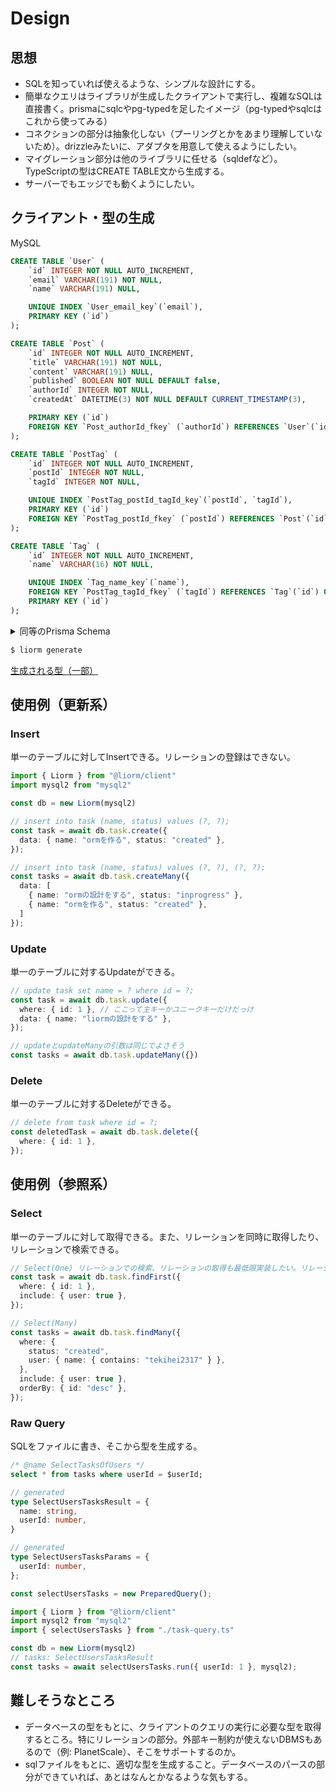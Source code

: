 # Design

## 思想

- SQLを知っていれば使えるような、シンプルな設計にする。
- 簡単なクエリはライブラリが生成したクライアントで実行し、複雑なSQLは直接書く。prismaにsqlcやpg-typedを足したイメージ（pg-typedやsqlcはこれから使ってみる）
- コネクションの部分は抽象化しない（プーリングとかをあまり理解していないため）。drizzleみたいに、アダプタを用意して使えるようにしたい。
- マイグレーション部分は他のライブラリに任せる（sqldefなど）。TypeScriptの型はCREATE TABLE文から生成する。
- サーバーでもエッジでも動くようにしたい。

## クライアント・型の生成

MySQL

```sql
CREATE TABLE `User` (
    `id` INTEGER NOT NULL AUTO_INCREMENT,
    `email` VARCHAR(191) NOT NULL,
    `name` VARCHAR(191) NULL,

    UNIQUE INDEX `User_email_key`(`email`),
    PRIMARY KEY (`id`)
);

CREATE TABLE `Post` (
    `id` INTEGER NOT NULL AUTO_INCREMENT,
    `title` VARCHAR(191) NOT NULL,
    `content` VARCHAR(191) NULL,
    `published` BOOLEAN NOT NULL DEFAULT false,
    `authorId` INTEGER NOT NULL,
    `createdAt` DATETIME(3) NOT NULL DEFAULT CURRENT_TIMESTAMP(3),

    PRIMARY KEY (`id`)
    FOREIGN KEY `Post_authorId_fkey` (`authorId`) REFERENCES `User`(`id`) ON DELETE RESTRICT ON UPDATE CASCADE;
);

CREATE TABLE `PostTag` (
    `id` INTEGER NOT NULL AUTO_INCREMENT,
    `postId` INTEGER NOT NULL,
    `tagId` INTEGER NOT NULL,

    UNIQUE INDEX `PostTag_postId_tagId_key`(`postId`, `tagId`),
    PRIMARY KEY (`id`)
    FOREIGN KEY `PostTag_postId_fkey` (`postId`) REFERENCES `Post`(`id`) ON DELETE RESTRICT ON UPDATE CASCADE;
);

CREATE TABLE `Tag` (
    `id` INTEGER NOT NULL AUTO_INCREMENT,
    `name` VARCHAR(16) NOT NULL,

    UNIQUE INDEX `Tag_name_key`(`name`),
    FOREIGN KEY `PostTag_tagId_fkey` (`tagId`) REFERENCES `Tag`(`id`) ON DELETE RESTRICT ON UPDATE CASCADE;
    PRIMARY KEY (`id`)
);
```

<details>
<summary>同等のPrisma Schema</summary>

```ts
model User {
  id    Int     @id @default(autoincrement())
  email String  @unique
  name  String?
  posts Post[]
}

model Post {
  id        Int       @id @default(autoincrement())
  title     String
  content   String?
  published Boolean   @default(false)
  author    User      @relation(fields: [authorId], references: [id])
  authorId  Int
  createdAt DateTime  @default(now())
  postTags  PostTag[]
}

model PostTag {
  id     Int  @id @default(autoincrement())
  postId Int
  post   Post @relation(fields: [postId], references: [id])
  tagId  Int
  tag    Tag  @relation(fields: [tagId], references: [id])

  @@unique(fields: [postId, tagId])
}

model Tag {
  id       Int       @id @default(autoincrement())
  name     String    @unique @db.VarChar(16)
  postTags PostTag[]
}
```

</details>

```bash
$ liorm generate
```

[生成される型（一部）](https://www.typescriptlang.org/play?ssl=194&ssc=1&pln=196&pc=1#code/PTAEFpK6dBhA9gWyQgdhGWoCgAuAngA4CmoAkmngGICWANniQE6gC8oArmgCYkBmtNCR4BufMTIBlPMyEBzOoxbsuvAUJHjCpUDLlp5AOU716AQwBG9EkqasO3PoOFicE3QCFzeAMYALAAVzAnoEcx5VAG8cUDjQXwRuPAAuUDROJEsWcQBfdx1pEhtfPABBXkpfek4+aNj4gGdiklK07gBrNAQAdzQAGga4oWrakna0Lt6BnHycEExsLFAAWQQ+ejSAVWbWJewcEgAPIgRmPFBC0B2VDhj40FoeNIyslkGHkiRzBjTG2QUH3iaHMSHGoH+BnkoAAPulTPRBnMrjdmHBmCQfCRKEROBc7kNHjwAPwvTLZZhAuJfH6bCEAwxU9Kgkik+lQ2HwsxIjxkVFbIg8LE4vH1T7fBhsyGAwkgsFShnQuEZbmzAqSa67ADq-hYJC1tDw-iSeAASsUfLR0CL8aB7vEnmzKDQGPZOa8KYSaZK0voFHYVHDpYZZSy2X7DCYzFYbAHWEHFe6EWqUdrdRitmhaABHTj6w3GvHmix4K1oG1ih0kslvSleiX0Nke94pjWonV6zM5vMVjjt9MkLu5-NGk3Fy3WtC4vDaNtpvW9zUsDsYg2josW0uT6fiXlL5hSFqlSvDauXZh5ply1lpWSX+u0tl3khM07-RpPi9kOGBBD-Oi8Cs5hoAQZTMPIjR5HuqJVDUdQEg8b54B+t5fpyv7-kIPBASBYEQVBqYsNQJB+P4eGNCeEJHngbKooeJR4EyIxwTe+6wWMPLQbs6KYkw5HRKAQp4OY2zcRiwpTqK+SEWi4lMDhoHgRRdyCT4In7jxEnTgA2gAuqA0lziwApCSQ-EqT0A6icuA5Dj2kmMapwnWcwJlaVJXHGYKWIKeZdqgJZeouSu2IOf0Tnqfy3lMDaekGZ5zAACItHxSkCYFGLBbZWbDhWhm6KiyU2PJwGKRB6VWfuIV5QlAE8HZZlpRZlX9p2OX2dOBmgAAZPuxGkeRs4FbsdV0Mw-x+VEAUtfOGJ5T1fUkQEg21VhvlNf5GXgq1c0OV1vWov1y1KbuCz7MsawbGkGEXOdMCHCcZwXFcN2Vk8NaenEpZ4DYfyKg0uLWLQjS6s8oCWAgCA2MBDTmHixrMOQYPNswap7jd1V7QhVZOlQcZJrWhLfTY4aKvjCZQmjL1-ng9GtLa9qnp+94PMTrHPkycOjswzPfotA1KTy1P-Ox8F2vlZA3UdZEbYzVEMWyN106UTFoKMfCKzTosvlTGpS2tpWTdNeqa-8mOdbkC1S0tMv4e4Z13VAoDBKE4Q8BRju4DJADiJEu2EEQADz8ccTC8BRh02-xcLPpyTgaK4AB8qiEiHRxh+7555qAxL7qAKSp2lockOHejURUPDaznoAAOSBNDzSgCQBYqAEkONwABs0DEd6AZygB3zFjB3Nf54X5XF6XU3d-TLnKxclvEoSDxyw8DzaYEjwYB0JAEAg-CgOR2k1zPpQ17pukF2v19r5vk+ZzXSGNKPuc3b7eD+27wdKcfp94Ofx8n7n2TlfG+YC77pxLpnHee8D6omrqiDe+lQFgOvsIAAbjkZe8RLYoMPkXSBU8t7q22rsKui9sFxFXjfDeW9QAwP3vgiCx8h58HPpfShqCIEZwoo-Gmz9q5vz9iEAOPBv7MJrqwkgAC+HvmAWPVBN8MFYLAbg2UJBMGo1OmAOi1FAH8PPoAGQZACA7oAU1dAD3yoAX4DABWDIAOwZADmDIAQAZ44uBEIAJIZADryoARQZAAbcl4wA0QyAFH9QAgZGGMAEIM-j0Y03fp-IOaceHOxptLaOWc+YuM0DwZObBx4UXvhRWOr8aYKPiPEqBFF54VyrrnOuDcyDNyNK3Y0f4yBd2or3fug81YsRHsUuIpSiF-2ujTeeXUl5gOodfWhQh6G70YUfE+1F2F4MUXEbhZTa5cwRi-fcMSRFf3mX-GRmyzjyOWSstZpcGEH1eoU-4SDekrLiMo5g4hVEPOeTgbRixHagG9liHoIRGjhTgPQWgJdbqe3AAAAoeqcc4lwjLMD+UwAFBBKK+DkuCAAFOYJSLlNKpQggASnYMnQIzBkDAxIIHVEicmQYt4iQBSaQcV4o0pi9axLSXOwpUgKlgdvCkViZkpknBorYtxRBFyblCWNBJWwMlvL+W0tFeK5loBWVSv3DKplhslLysVZS5oAqfABGFXSwkGwSISrZYVFKjUuUKp5Ua6lKrLX2vVZqxoLkirWs5XK7l5KXUmqFXsiIFqHguHqu1cE4jcmEMzodLCDVyKJy9WkciBrnV8uNaiXZrs4lKWTsqBEEb4hRoagAeWYAAFX8BSnoaQ41NwTRHEayaY2pvTUwgNTqg05tdbsfNoi42JzLXEKNY1-hNv6Ym9tvAp3lCLd2zNgalW5qHcIgtYjU1JjMOO0ALhF3VrrQ2mdBCElJoXbQcaS6IJpsld6ntWb+3Ks3R-MNO6i0Hqjeq5teS+oG1wsux9Gb9VruDXmrdI7U16QtXMY4cLnoakSmpSw5hmggrBVQSinBdguWRSQVFTIAAkshgKNHMKUMsTaa1pt8OYMw6HfAdBZXgI4aQa3MAo1RrcaAsPgqzTWoTnFENPQRboLjPHqPoAEzhjgla+V4EDqh4S6HMOgvBeFGu5G0CUZk2gGuicvmQvAKAAAokcUERAbAe0he4RIemLg8EsNES2GHQCqasBhkgcmZzuAwwQNWh7uAGdAEgPEE40AAEU8xyBII0LFJK5aOf+FwXYqhzAAsNIJSwAA6PDLA8sMqxFiiZEU0jlfFLSNIOmEt4AAALHGsyQYryAa5MgePkLrRLCSpYuGK0y9UMscCyz8Zz+XCvMAK+KsrnCtqVaJO0XYeWngGU6-EIS6kprejpDXQbWIeBNas0gGzrXEhIFHrkJkuResPH64Je1w3bigDGzllzBWVtWqYHNsBC3-LvXS0Vtb13CS3fcPd9AaWptriCPwzL2WJt5bI9xvTvGyw4saEF3wGr2NZvKw9qbCPxuXCOJ9orJWftTS24t3btWmD-GO9ZmwbXLsGXB2AjEeBODMAwFN15ODetzEC8F-goW+Py3prFlgYLEvJb61DgbI3XuI9y+T6bFaY2-Zvv9qagOACM63OGDIB2DDmTcGyoWzqDnrCunNA+YAAJmJ+9ybK3NfdhINrh4uulugENzbteJuduW9SetuIYO7vxEJ9qAsN1lIq5Jx9qbeWPfDhPfW3o3u16+4N0bsBweLc1dSeFJ+VuyCB7iBz6PiuHew-j870bqvk-u47Z7jPDbs8+8qnrsGAeNtxGD5w6rvwS-D-iGX-yhfAfm7ZuXrqle17dcFxDmv9upsJ7e0jlPk6b3-C7-EX315avGnkNI-PN8pGLcn7HRf4P8hAA)

## 使用例（更新系）

### Insert

単一のテーブルに対してInsertできる。リレーションの登録はできない。

```ts
import { Liorm } from "@liorm/client"
import mysql2 from "mysql2"

const db = new Liorm(mysql2)

// insert into task (name, status) values (?, ?);
const task = await db.task.create({
  data: { name: "ormを作る", status: "created" },
});

// insert into task (name, status) values (?, ?), (?, ?);
const tasks = await db.task.createMany({
  data: [
    { name: "ormの設計をする", status: "inprogress" },
    { name: "ormを作る", status: "created" },
  ]
});
```

### Update

単一のテーブルに対するUpdateができる。

```ts
// update task set name = ? where id = ?;
const task = await db.task.update({
  where: { id: 1 }, // ここって主キーかユニークキーだけだっけ
  data: { name: "liormの設計をする" },
});

// updateとupdateManyの引数は同じでよさそう
const tasks = await db.task.updateMany({})
```

### Delete

単一のテーブルに対するDeleteができる。

```ts
// delete from task where id = ?;
const deletedTask = await db.task.delete({
  where: { id: 1 },
});
```

## 使用例（参照系）

### Select

単一のテーブルに対して取得できる。また、リレーションを同時に取得したり、リレーションで検索できる。

```ts
// Select(One) リレーションでの検索、リレーションの取得も最低限実装したい。リレーションでのソートはとりあえず置いておく
const task = await db.task.findFirst({
  where: { id: 1 },
  include: { user: true },
});

// Select(Many)
const tasks = await db.task.findMany({
  where: {
    status: "created",
    user: { name: { contains: "tekihei2317" } },
  },
  include: { user: true },
  orderBy: { id: "desc" },
});
```

### Raw Query

SQLをファイルに書き、そこから型を生成する。

```sql
/* @name SelectTasksOfUsers */
select * from tasks where userId = $userId;
```

```ts
// generated
type SelectUsersTasksResult = {
  name: string,
  userId: number,
}

// generated
type SelectUsersTasksParams = {
  userId: number,
};

const selectUsersTasks = new PreparedQuery();
```

```ts
import { Liorm } from "@liorm/client"
import mysql2 from "mysql2"
import { selectUsersTasks } from "./task-query.ts"

const db = new Liorm(mysql2)
// tasks: SelectUsersTasksResult
const tasks = await selectUsersTasks.run({ userId: 1 }, mysql2);
```

## 難しそうなところ

- データベースの型をもとに、クライアントのクエリの実行に必要な型を取得するところ。特にリレーションの部分。外部キー制約が使えないDBMSもあるので（例: PlanetScale）、そこをサポートするのか。
- sqlファイルをもとに、適切な型を生成すること。データベースのパースの部分ができていれば、あとはなんとかなるような気もする。
